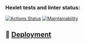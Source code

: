 ### Hexlet tests and linter status:

[![Actions Status](https://github.com/Kalifull/frontend-project-12/workflows/hexlet-check/badge.svg)](https://github.com/Kalifull/frontend-project-12/actions)
[![Maintainability](https://api.codeclimate.com/v1/badges/ec48e178a295f3a56684/maintainability)](https://codeclimate.com/github/Kalifull/frontend-project-12/maintainability)

## :rocket: [Deployment](https://frontend-project-12-production-903e.up.railway.app/)
